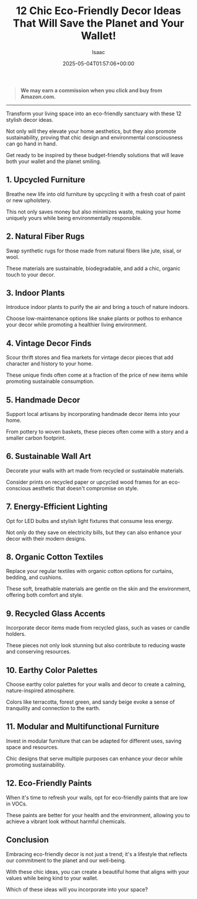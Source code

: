 ﻿---
author: Isaac
layout: post
title: 12 Chic Eco-Friendly Decor Ideas That Will Save the Planet and Your Wallet!
date: '2025-05-04T01:57:06+00:00'
categories:
- Guide
- Home Decor
tags: []
slug: /12-chic-eco-friendly-decor-ideas-that-will-save-the-planet-and-your-wallet/
lastmod: 2025-05-07T12:21:23+03:00
---
> **We may earn a commission when you click and buy from Amazon.com.**
>

---
Transform your living space into an eco-friendly sanctuary with these 12 stylish decor ideas.

Not only will they elevate your home aesthetics, but they also promote sustainability, proving that chic design and environmental consciousness can go hand in hand.

Get ready to be inspired by these budget-friendly solutions that will leave both your wallet and the planet smiling.
## 1. Upcycled Furniture

Breathe new life into old furniture by upcycling it with a fresh coat of paint or new upholstery.

This not only saves money but also minimizes waste, making your home uniquely yours while being environmentally responsible.
## 2. Natural Fiber Rugs

Swap synthetic rugs for those made from natural fibers like jute, sisal, or wool.

These materials are sustainable, biodegradable, and add a chic, organic touch to your decor.
## 3. Indoor Plants

Introduce indoor plants to purify the air and bring a touch of nature indoors.

Choose low-maintenance options like snake plants or pothos to enhance your decor while promoting a healthier living environment.
## 4. Vintage Decor Finds

Scour thrift stores and flea markets for vintage decor pieces that add character and history to your home.

These unique finds often come at a fraction of the price of new items while promoting sustainable consumption.
## 5. Handmade Decor

Support local artisans by incorporating handmade decor items into your home.

From pottery to woven baskets, these pieces often come with a story and a smaller carbon footprint.
## 6. Sustainable Wall Art

Decorate your walls with art made from recycled or sustainable materials.

Consider prints on recycled paper or upcycled wood frames for an eco-conscious aesthetic that doesn't compromise on style.
## 7. Energy-Efficient Lighting

Opt for LED bulbs and stylish light fixtures that consume less energy.

Not only do they save on electricity bills, but they can also enhance your decor with their modern designs.
## 8. Organic Cotton Textiles

Replace your regular textiles with organic cotton options for curtains, bedding, and cushions.

These soft, breathable materials are gentle on the skin and the environment, offering both comfort and style.
## 9. Recycled Glass Accents

Incorporate decor items made from recycled glass, such as vases or candle holders.

These pieces not only look stunning but also contribute to reducing waste and conserving resources.
## 10. Earthy Color Palettes

Choose earthy color palettes for your walls and decor to create a calming, nature-inspired atmosphere.

Colors like terracotta, forest green, and sandy beige evoke a sense of tranquility and connection to the earth.
## 11. Modular and Multifunctional Furniture

Invest in modular furniture that can be adapted for different uses, saving space and resources.

Chic designs that serve multiple purposes can enhance your decor while promoting sustainability.
## 12. Eco-Friendly Paints

When it's time to refresh your walls, opt for eco-friendly paints that are low in VOCs.

These paints are better for your health and the environment, allowing you to achieve a vibrant look without harmful chemicals.
## Conclusion

Embracing eco-friendly decor is not just a trend; it's a lifestyle that reflects our commitment to the planet and our well-being.

With these chic ideas, you can create a beautiful home that aligns with your values while being kind to your wallet.

Which of these ideas will you incorporate into your space?
